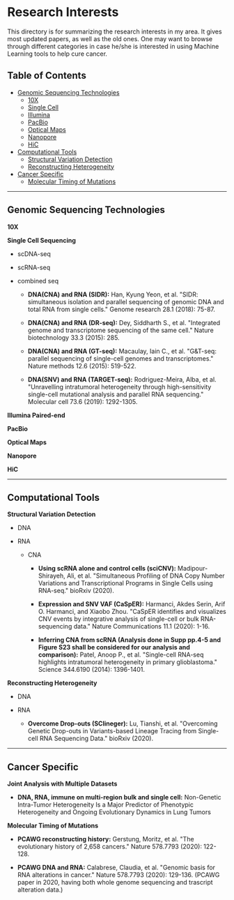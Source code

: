 # Research Interests

This directory is for summarizing the research interests in my area. It gives most updated papers, as well as the old ones. One may want to browse through different categories in case he/she is interested in using Machine Learning tools to help cure cancer.

## Table of Contents
- [Genomic Sequencing Technologies](#genomic_sequencing_technologies)
    * [10X](#10x)
    * [Single Cell](#single_cell)
    * [Illumina](#illumina)
    * [PacBio](#pacbio)
    * [Optical Maps](#optical_maps)
    * [Nanopore](#nanopore)
    * [HiC](#hic)
- [Computational Tools](#computational_tools)
    * [Structural Variation Detection](#structural_variation_detection)
    * [Reconstructing Heterogeneity](#reconstructing_ITH)
- [Cancer Specific](#cancer_specific)
    * [Molecular Timing of Mutations](#molecular_timing_of_mutations)

---

## <a name="genomic_sequencing_technologies"></a>Genomic Sequencing Technologies ##

**<a name="10x"></a>10X**

**<a name="single_cell"></a>Single Cell Sequencing**

- scDNA-seq

- scRNA-seq

- combined seq
 
   - **DNA(CNA) and RNA (SIDR):**   Han, Kyung Yeon, et al. "SIDR: simultaneous isolation and parallel sequencing of genomic DNA and total RNA from single cells." Genome research 28.1 (2018): 75-87.
   
   - **DNA(CNA) and RNA (DR-seq):**   Dey, Siddharth S., et al. "Integrated genome and transcriptome sequencing of the same cell." Nature biotechnology 33.3 (2015): 285.
   
   - **DNA(CNA) and RNA (GT-seq):**   Macaulay, Iain C., et al. "G&T-seq: parallel sequencing of single-cell genomes and transcriptomes." Nature methods 12.6 (2015): 519-522.
   
   - **DNA(SNV) and RNA (TARGET-seq):**   Rodriguez-Meira, Alba, et al. "Unravelling intratumoral heterogeneity through high-sensitivity single-cell mutational analysis and parallel RNA sequencing." Molecular cell 73.6 (2019): 1292-1305.

**<a name="illumina"></a>Illumina Paired-end**

**<a name="pacbio"></a>PacBio**

**<a name="optical_maps"></a>Optical Maps**

**<a name="nanopore"></a>Nanopore**

**<a name="hic"></a>HiC**

---

## <a name="computational_tools"></a>Computational Tools

**<a name="structural_variation_detection"></a>Structural Variation Detection**

- DNA

- RNA

   - CNA
   
      - **Using scRNA alone and control cells (sciCNV):**   Madipour-Shirayeh, Ali, et al. "Simultaneous Profiling of DNA Copy Number Variations and Transcriptional Programs in Single Cells using RNA-seq." bioRxiv (2020).
      
      - **Expression and SNV VAF (CaSpER):**    Harmanci, Akdes Serin, Arif O. Harmanci, and Xiaobo Zhou. "CaSpER identifies and visualizes CNV events by integrative analysis of single-cell or bulk RNA-sequencing data." Nature Communications 11.1 (2020): 1-16.
       
      - **Inferring CNA from scRNA (Analysis done in Supp pp.4-5 and Figure S23 shall be considered for our analysis and comparison):**   Patel, Anoop P., et al. "Single-cell RNA-seq highlights intratumoral heterogeneity in primary glioblastoma." Science 344.6190 (2014): 1396-1401.


**<a name="reconstructing_ITH"></a>Reconstructing Heterogeneity**

- DNA

- RNA

   - **Overcome Drop-outs (SClineger):**   Lu, Tianshi, et al. "Overcoming Genetic Drop-outs in Variants-based Lineage Tracing from Single-cell RNA Sequencing Data." bioRxiv (2020).

---

## <a name="cancer_specific"></a>Cancer Specific ##

**<a name="multiple_datasets"></a>Joint Analysis with Multiple Datasets**

   - **DNA, RNA, immune on multi-region bulk and single cell:**   Non-Genetic Intra-Tumor Heterogeneity Is a Major Predictor of Phenotypic Heterogeneity and Ongoing Evolutionary Dynamics in Lung Tumors

**<a name="molecular_timing_of_mutations"></a>Molecular Timing of Mutations**

   - **PCAWG reconstructing history:**   Gerstung, Moritz, et al. "The evolutionary history of 2,658 cancers." Nature 578.7793 (2020): 122-128. 
   
   - **PCAWG DNA and RNA:**    Calabrese, Claudia, et al. "Genomic basis for RNA alterations in cancer." Nature 578.7793 (2020): 129-136. (PCAWG paper in 2020, having both whole genome sequencing and trascript alteration data.)
